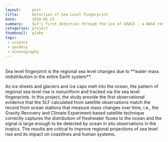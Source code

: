 ```yaml
---
layout:     post
title:      Detection of Sea Level Fingerprint
date:       2018-05-25
summary:    SLF's first detection through the use of GRACE - a NASA remote sensing data
categories: project
thumbnail:  globe
tags:
 - science
 - geodesy
 - oceanography
---
```


<br/>
Sea level fingerprint is the regional sea level changes due to **water mass redistribution in the entire Earth system**.
<br/>

As ice sheets and glaciers and ice caps melt into the ocean, the pattern of regional sea level rise is nonuniform and tracked via the sea level fingerprints. In this project, the study provide the first observational evidence that the SLF calculated from satellite observations match the record from ocean stations that measure mass changes over time, i.e., the Gravity Recovery and Climate Experiment‐based satellite technique correctly captures the distribution of freshwater fluxes to the ocean and the signal is large enough to be detected by ocean in situ observations in the tropics. The results are critical to improve regional projections of sea level rise and its impact on coastlines and human systems.
